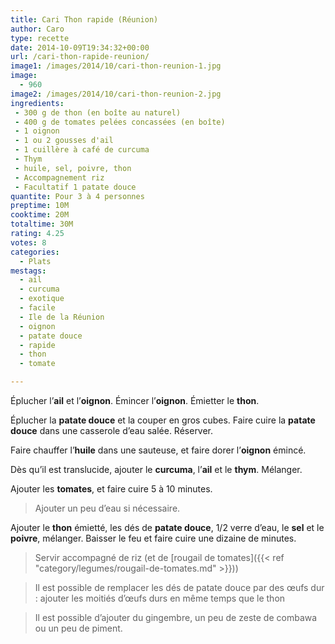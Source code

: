 ```yaml
---
title: Cari Thon rapide (Réunion)
author: Caro
type: recette
date: 2014-10-09T19:34:32+00:00
url: /cari-thon-rapide-reunion/
image1: /images/2014/10/cari-thon-reunion-1.jpg
image:
  - 960
image2: /images/2014/10/cari-thon-reunion-2.jpg
ingredients:
 - 300 g de thon (en boîte au naturel)
 - 400 g de tomates pelées concassées (en boîte)
 - 1 oignon
 - 1 ou 2 gousses d'ail
 - 1 cuillère à café de curcuma
 - Thym
 - huile, sel, poivre, thon
 - Accompagnement riz
 - Facultatif 1 patate douce
quantite: Pour 3 à 4 personnes
preptime: 10M
cooktime: 20M
totaltime: 30M
rating: 4.25
votes: 8
categories:
  - Plats
mestags:
  - ail
  - curcuma
  - exotique
  - facile
  - Ile de la Réunion
  - oignon
  - patate douce
  - rapide
  - thon
  - tomate

---
```

Éplucher l&rsquo;**ail** et l&rsquo;**oignon**. Émincer l&rsquo;**oignon**. Émietter le **thon**.

Éplucher la **patate douce** et la couper en gros cubes. Faire cuire la **patate douce** dans une casserole d&rsquo;eau salée. Réserver.

Faire chauffer l&rsquo;**huile** dans une sauteuse, et faire dorer l&rsquo;**oignon** émincé.

Dès qu&rsquo;il est translucide, ajouter le **curcuma**, l&rsquo;**ail** et le **thym**. Mélanger.

Ajouter les **tomates**, et faire cuire 5 à 10 minutes.

> Ajouter un peu d&rsquo;eau si nécessaire.

Ajouter le **thon** émietté, les dés de **patate douce**, 1/2 verre d&rsquo;eau, le **sel** et le **poivre**, mélanger. Baisser le feu et faire cuire une dizaine de minutes.

> Servir accompagné de riz (et de [rougail de tomates]({{< ref "category/legumes/rougail-de-tomates.md" >}}))

> Il est possible de remplacer les dés de patate douce par des œufs dur : ajouter les moitiés d’œufs durs en même temps que le thon

> Il est possible d&rsquo;ajouter du gingembre, un peu de zeste de combawa ou un peu de piment.
